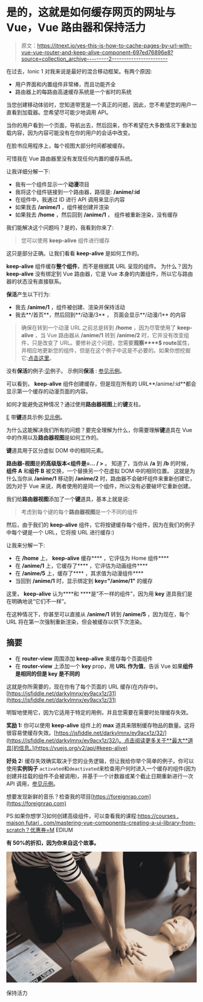 # 是的，这就是如何缓存网页的网址与 Vue，Vue 路由器和保持活力

> 原文：<https://itnext.io/yes-this-is-how-to-cache-pages-by-url-with-vue-vue-router-and-keep-alive-component-697ed76896e8?source=collection_archive---------2----------------------->

在过去，Ionic 1 对我来说是最好的混合移动框架。有两个原因:

*   用户界面和内置组件非常棒，而且功能齐全
*   路由器上的每路由高速缓存系统是一个省时的系统

当您创建移动体验时，您知道带宽是一个真正的问题，因此，您不希望您的用户一直看到加载器。您希望尽可能少地调用 API。

当你的用户看到一个页面，导航出去，然后回来，你不希望在大多数情况下重新加载内容，因为内容可能没有在你的用户的会话中改变。

在脸书应用程序上，每个视图大部分时间都被缓存。

可惜我在 Vue 路由器里没有发现任何内置的缓存系统。

让我详细分解一下:

*   我有一个组件显示一个**动漫**项目
*   我将这个组件链接到一个路由器，路径是: **/anime/:id**
*   在组件中，我通过 ID 进行 API 调用来显示内容
*   如果我去 **/anime/1** ，组件被创建并渲染
*   如果我去 **/home** ，然后回到 **/anime/1** ，
    组件被重新渲染，没有缓存

我们能解决这个问题吗？是的，我看到你来了:

> 您可以使用 **keep-alive** 组件进行缓存

这只是部分正确。让我们看看 **keep-alive** 是如何工作的。

**keep-alive** 组件缓存**整个组件**，而不是根据其 URL 呈现的组件。
为什么？因为 **keep-alive** 没有绑定到 Vue 路由器，它是 Vue 本身的内置组件，所以它与路由器的状态没有直接联系。

**保活**产生以下行为:

*   我去 **/anime/1** ，组件被创建、渲染并保持活动
*   我去**/首页**，然后回到**/动漫/3** ，
    页面会显示**/动漫/1** 的内容

> 确保在转到一个动漫 URL 之前总是转到 **/home** ，因为尽管使用了 **keep-alive** ，当 Vue 路由器从 **/anime/1** 转到 **/anime/2** 时，它并没有改变组件，只是改变了 URL。要修补这个问题，您需要**观察****$ route**属性，并相应地更新您的组件，但是在这个例子中这是不必要的。如果你想挖掘它:[点击这里](https://router.vuejs.org/guide/essentials/dynamic-matching.html#reacting-to-params-changes)。

没有**保活**的例子:[见](https://jsfiddle.net/darkylmnx/ey9acx1z/30)例子。
示例同**保活** : [参见示例](https://jsfiddle.net/darkylmnx/ey9acx1z/29)。

可以看到， **keep-alive** 组件创建缓存，但是现在所有的 URL**/anime/:id**都会显示第一个缓存的动漫页面的内容。

如何才能避免这种情况？通过使用**路由器视图**上的**键**支柱。

[E](https://jsfiddle.net/darkylmnx/ey9acx1z/28/) 带**键**道具示例:[见示例](https://jsfiddle.net/darkylmnx/ey9acx1z/31)。

为什么这能解决我们所有的问题？要完全理解为什么，你需要理解**键**道具在 Vue 中的作用以及**路由器视图**是如何工作的。

**键**道具用于区分虚拟 DOM 中的相同元素。

**路由器-视图**是**的高级版本<组件是=… / >** 。
知道了，当你从 **/a** 到 **/b** 的时候，**组件 A** 和**组件 B** 被交换，一个替换另一个在虚拟 DOM 中的相同位置。
这就是为什么当你从 **/anime/1** 移动到 **/anime/2** 时，路由器不会破坏组件来重新创建它，因为对于 Vue 来说，两者使用的是同一个组件，所以没有必要破坏它重新创建。

我们给**路由器视图**添加了一个**键**道具，基本上就是说:

> 考虑到每个键的每个**路由器视图**是一个不同的组件

然后，由于我们的 **keep-alive** 组件，它将按键缓存每个组件，因为在我们的例子中每个键是一个 URL，它将按 URL 进行缓存:)

让我来分解一下:

*   在 **/home** 上， **keep-alive** 缓存**<router-view key = "/home "/>** ，它评估为 Home 组件**<Home key = "/Home "/>**
*   在 **/anime/1** 上，它缓存了**<router-view key = "/Anime/1 "/>** ，它评估为动画组件**<Anime key = "/Anime/1 "/>**
*   在 **/anime/5** 上，缓存了**<router-view key = "/Anime/5 "/>** ，其求值为动漫组件**<Anime key = "/Anime/5 "/>**
*   当回到 **/anime/1** 时，显示绑定到 **key="/anime/1"** 的缓存

这里， **keep-alive** 认为**<anime key = "/anime/1 "/>**和
**<anime key = "/anime/5 "/>**是“不一样的组件”，因为用 **key** 道具我们是在明确地说“它们不一样”。

在这种情况下，你甚至可以直接从 **/anime/1** 转到 **/anime/5** ，因为现在，每个 URL 将在第一次强制重新渲染，但会被缓存以供下次渲染。

## 摘要

*   在 **router-view** 周围添加 **keep-alive** 来缓存每个页面组件
*   在 **router-view** 上添加一个 **key** prop，用 **URL 作为值**，告诉 Vue 如果**组件是相同的但是 key 是不同的**

这就是你所需要的，现在你有了每个页面的 URL 缓存(在内存中)。[https://jsfiddle.net/darkylmnx/ey9acx1z/31](https://jsfiddle.net/darkylmnx/ey9acx1z/31)

明智地使用它，因为它适用于特定的用例，并且您需要在需要时处理缓存失效。

**奖励 1:** 你可以使用 **keep-alive** 组件上的 **max** 道具来限制缓存物品的数量。这将很容易使缓存失效。[https://jsfiddle.net/darkylmnx/ey9acx1z/32/](https://jsfiddle.net/darkylmnx/ey9acx1z/32/)。点击阅读更多关于**最大**道具[的信息。](https://vuejs.org/v2/api/#keep-alive)

**好处 2:** 缓存失效确实取决于您的业务逻辑，但让我给你举个简单的例子。你可以使用**实例钩子** `activated`和`deactivated`来检查用户何时进入一个缓存的组件(因为创建并挂载的组件不会被调用)，并基于一个计数器或某个截止日期重新进行一次 API 调用，[参见示例](https://jsfiddle.net/darkylmnx/ey9acx1z/33/)。

想要发现新鲜的音乐？检查我的项目[https://foreignrap.com](https://foreignrap.com)

PS:如果你想学习如何创建高级组件，可以查看我的课程:[https://courses . maison futari . com/mastering-vue-components-creating-a-ui-library-from-scratch？优惠券=M](https://courses.maisonfutari.com/mastering-vue-components-creating-a-ui-library-from-scratch?coupon=PRESALE) EDIUM

**有 50%的折扣，因为你来自这个故事。**

![](img/baca6755350dd84b8ba31696f2c07477.png)

保持活力